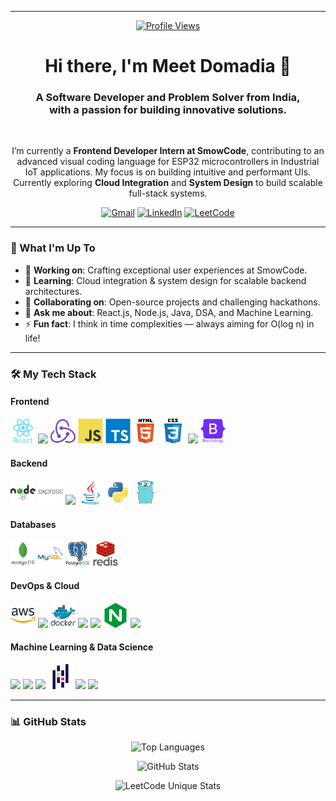 <hr>

<div align="center">
  <a href="https://github.com/meetdomadia123">
    <img src="https://komarev.com/ghpvc/?username=meetdomadia123&label=PROFILE+VIEWS&color=blueviolet&style=for-the-badge" alt="Profile Views" />
  </a>
</div>

<h1 align="center">Hi there, I'm Meet Domadia 👋</h1>

<h3 align="center">
  A Software Developer and Problem Solver from India,<br />
  with a passion for building innovative solutions.
</h3>

<br>

<p align="center">
  I’m currently a <strong>Frontend Developer Intern at SmowCode</strong>, contributing to an advanced visual coding language for ESP32 microcontrollers in Industrial IoT applications. My focus is on building intuitive and performant UIs.
  <br />
  Currently exploring <strong>Cloud Integration</strong> and <strong>System Design</strong> to build scalable full-stack systems.
</p>

<div align="center">
  <a href="mailto:meetdomadia201684@gmail.com"><img src="https://img.shields.io/badge/Gmail-D14836?style=for-the-badge&logo=gmail&logoColor=white" alt="Gmail" /></a>
  <a href="https://www.linkedin.com/in/meetdomadia" target="_blank"><img src="https://img.shields.io/badge/LinkedIn-0077B5?style=for-the-badge&logo=linkedin&logoColor=white" alt="LinkedIn" /></a>
  <a href="https://leetcode.com/u/meetdomadia/" target="_blank"><img src="https://img.shields.io/badge/LeetCode-FFA116?style=for-the-badge&logo=leetcode&logoColor=black" alt="LeetCode" /></a>
</div>

---

### 🚀 What I'm Up To

- 🔭 **Working on**: Crafting exceptional user experiences at SmowCode.
- 🌱 **Learning**: Cloud integration & system design for scalable backend architectures.
- 👯 **Collaborating on**: Open-source projects and challenging hackathons.
- 💬 **Ask me about**: React.js, Node.js, Java, DSA, and Machine Learning.
- ⚡ **Fun fact**: I think in time complexities — always aiming for O(log n) in life!

---

### 🛠️ My Tech Stack

#### Frontend
<p align="left">
  <img src="https://raw.githubusercontent.com/devicons/devicon/master/icons/react/react-original-wordmark.svg" width="40" />
  <img src="https://cdn.worldvectorlogo.com/logos/nextjs-2.svg" width="40" />
  <img src="https://raw.githubusercontent.com/devicons/devicon/master/icons/redux/redux-original.svg" width="40" />
  <img src="https://raw.githubusercontent.com/devicons/devicon/master/icons/javascript/javascript-original.svg" width="40" />
  <img src="https://raw.githubusercontent.com/devicons/devicon/master/icons/typescript/typescript-original.svg" width="40" />
  <img src="https://raw.githubusercontent.com/devicons/devicon/master/icons/html5/html5-original-wordmark.svg" width="40" />
  <img src="https://raw.githubusercontent.com/devicons/devicon/master/icons/css3/css3-original-wordmark.svg" width="40" />
  <img src="https://www.vectorlogo.zone/logos/tailwindcss/tailwindcss-icon.svg" width="40" />
  <img src="https://raw.githubusercontent.com/devicons/devicon/master/icons/bootstrap/bootstrap-plain-wordmark.svg" width="40" />
</p>

#### Backend
<p align="left">
  <img src="https://raw.githubusercontent.com/devicons/devicon/master/icons/nodejs/nodejs-original-wordmark.svg" width="40" />
  <img src="https://raw.githubusercontent.com/devicons/devicon/master/icons/express/express-original-wordmark.svg" width="40" />
  <img src="https://www.vectorlogo.zone/logos/springio/springio-icon.svg" width="40" />
  <img src="https://raw.githubusercontent.com/devicons/devicon/master/icons/java/java-original.svg" width="40" />
  <img src="https://raw.githubusercontent.com/devicons/devicon/master/icons/python/python-original.svg" width="40" />
  <img src="https://raw.githubusercontent.com/devicons/devicon/master/icons/go/go-original.svg" width="40" />
</p>

#### Databases
<p align="left">
  <img src="https://raw.githubusercontent.com/devicons/devicon/master/icons/mongodb/mongodb-original-wordmark.svg" width="40" />
  <img src="https://raw.githubusercontent.com/devicons/devicon/master/icons/mysql/mysql-original-wordmark.svg" width="40" />
  <img src="https://raw.githubusercontent.com/devicons/devicon/master/icons/postgresql/postgresql-original-wordmark.svg" width="40" />
  <img src="https://raw.githubusercontent.com/devicons/devicon/master/icons/redis/redis-original-wordmark.svg" width="40" />
</p>

#### DevOps & Cloud
<p align="left">
  <img src="https://raw.githubusercontent.com/devicons/devicon/master/icons/amazonwebservices/amazonwebservices-original-wordmark.svg" width="40" />
  <img src="https://www.vectorlogo.zone/logos/google_cloud/google_cloud-icon.svg" width="40" />
  <img src="https://raw.githubusercontent.com/devicons/devicon/master/icons/docker/docker-original-wordmark.svg" width="40" />
  <img src="https://www.vectorlogo.zone/logos/kubernetes/kubernetes-icon.svg" width="40" />
  <img src="https://www.vectorlogo.zone/logos/jenkins/jenkins-icon.svg" width="40" />
  <img src="https://raw.githubusercontent.com/devicons/devicon/master/icons/nginx/nginx-original.svg" width="40" />
  <img src="https://www.vectorlogo.zone/logos/git-scm/git-scm-icon.svg" width="40" />
</p>

#### Machine Learning & Data Science
<p align="left">
  <img src="https://www.vectorlogo.zone/logos/tensorflow/tensorflow-icon.svg" width="40" />
  <img src="https://www.vectorlogo.zone/logos/pytorch/pytorch-icon.svg" width="40" />
  <img src="https://upload.wikimedia.org/wikipedia/commons/0/05/Scikit_learn_logo_small.svg" width="40" />
  <img src="https://raw.githubusercontent.com/devicons/devicon/master/icons/pandas/pandas-original.svg" width="40" />
  <img src="https://seaborn.pydata.org/_images/logo-mark-lightbg.svg" width="40" />
  <img src="https://www.vectorlogo.zone/logos/opencv/opencv-icon.svg" width="40" />
</p>

---

### 📊 GitHub Stats

<p align="center">
  <img src="https://github-readme-stats.vercel.app/api/top-langs?username=meetdomadia123&show_icons=true&locale=en&layout=compact&theme=vision-friendly-dark" alt="Top Languages" />
</p>
<p align="center">
  <img src="https://github-readme-stats.vercel.app/api?username=meetdomadia123&show_icons=true&locale=en&theme=vision-friendly-dark&count_private=true" alt="GitHub Stats" />
</p>

<!-- Replace GitHub streak with LeetCode stats if streak isn't working -->
<p align="center">
  <img src="https://leetcard.jacoblin.cool/meetdomadia?ext=heatmap&theme=glass&animation=true&theme=dark&border=gradient" alt="LeetCode Unique Stats" />
</p>

